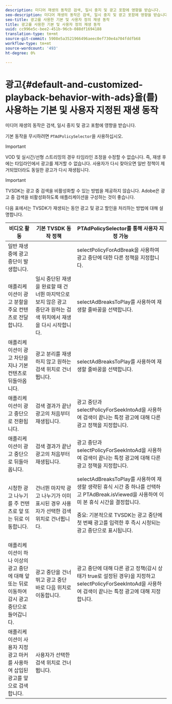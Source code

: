 ```yaml
---
description: 미디어 재생의 동작은 검색, 일시 중지 및 광고 포함에 영향을 받습니다.
seo-description: 미디어 재생의 동작은 검색, 일시 중지 및 광고 포함에 영향을 받습니다.
seo-title: 광고를 사용한 기본 및 사용자 정의 재생 동작
title: 광고를 사용한 기본 및 사용자 정의 재생 동작
uuid: cc996e5c-bee2-451b-96cb-088df1694188
translation-type: tm+mt
source-git-commit: 5908e5a3521966496aeec0ef730e4a704fddfb68
workflow-type: tm+mt
source-wordcount: '493'
ht-degree: 0%

---
```



# 광고{#default-and-customized-playback-behavior-with-ads}을(를) 사용하는 기본 및 사용자 지정된 재생 동작

미디어 재생의 동작은 검색, 일시 중지 및 광고 포함에 영향을 받습니다.

기본 동작을 무시하려면 `PTAdPolicySelector`을 사용하십시오.

>[!IMPORTANT]
>
>VOD 및 실시간/선형 스트리밍의 경우 타임라인 조정을 수정할 수 없습니다. 즉, 재생 후에는 타임라인에서 광고를 제거할 수 없습니다. 사용자가 다시 찾아오면 일반 정책이 제거되었더라도 동일한 광고가 다시 재생됩니다.

>[!IMPORTANT]
>
>TVSDK는 광고 중 검색을 비활성화할 수 있는 방법을 제공하지 않습니다. Adobe은 광고 중 검색을 비활성화하도록 애플리케이션을 구성하는 것이 좋습니다.

다음 표에서는 TVSDK가 재생되는 동안 광고 및 광고 할인을 처리하는 방법에 대해 설명합니다.

<table id="table_466538B1C2A646B89EB4F9AA111203BE"> 
 <thead> 
  <tr> 
   <th colname="col1" class="entry"> 비디오 활동 </th> 
   <th colname="col2" class="entry"> 기본 TVSDK 동작 정책 </th> 
   <th colname="col3" class="entry"><span class="codeph"> PTAdPolicySelector</span>를 통해 사용자 지정 가능 </th> 
  </tr>
 </thead>
 <tbody> 
  <tr> 
   <td colname="col1"> 일반 재생 중에 광고 중단이 발생합니다. </td> 
   <td colname="col2"></td> 
   <td colname="col3"><span class="codeph"> selectPolicyForAdBreak</span>을 사용하여 광고 중단에 대한 다른 정책을 지정합니다. </td> 
  </tr> 
  <tr> 
   <td colname="col1"> 애플리케이션이 광고 분할을 주요 컨텐츠로 전달합니다. </td> 
   <td colname="col2"> 일시 중단된 재생을 완료할 때 건너뛴 마지막으로 보지 않은 광고 중단과 원하는 검색 위치에서 재생을 다시 시작합니다. </td> 
   <td colname="col3"><span class="codeph"> selectAdBreaksToPlay</span>를 사용하여 재생할 줄바꿈을 선택합니다. </td> 
  </tr> 
  <tr> 
   <td colname="col1"> 애플리케이션이 광고 차단을 지나 기본 컨텐츠로 뒤돌아옵니다. </td> 
   <td colname="col2"> 광고 분리를 재생하지 않고 원하는 검색 위치로 건너뜁니다. </td> 
   <td colname="col3"><span class="codeph"> selectAdBreaksToPlay</span>를 사용하여 재생할 줄바꿈을 선택합니다.                      </td> 
  </tr> 
  <tr> 
   <td colname="col1"> 애플리케이션이 광고 중단으로 전환됩니다. </td> 
   <td colname="col2"> 검색 결과가 끝난 광고의 처음부터 재생됩니다. </td> 
   <td colname="col3">광고 중단과 <span class="codeph"> selectPolicyForSeekIntoAd</span>을 사용하여 검색이 끝나는 특정 광고에 대해 다른 광고 정책을 지정합니다. </td> 
  </tr> 
  <tr> 
   <td colname="col1"> 애플리케이션이 광고 중단으로 뒤돌아옵니다. </td> 
   <td colname="col2"> 검색 결과가 끝난 광고의 처음부터 재생됩니다. </td> 
   <td colname="col3">광고 중단과 <span class="codeph"> selectPolicyForSeekIntoAd</span>을 사용하여 검색이 끝나는 특정 광고에 대해 다른 광고 정책을 지정합니다. </td> 
  </tr> 
  <tr> 
   <td colname="col1"> 시청한 광고 나누기를 주 컨텐츠로 앞 또는 뒤로 이동합니다. </td> 
   <td colname="col2"> 건너뛴 마지막 광고 나누기가 이미 표시된 경우 사용자가 선택한 검색 위치로 건너뜁니다. </td> 
   <td colname="col3"><span class="codeph"> selectAdBreaksToPlay</span>를 사용하여 재생할 생략된 휴식 시간 중 하나를 선택하고 <span class="codeph"> PTAdBreak.isViewed</span>을 사용하여 이미 본 휴식 시간을 결정합니다. <p> <p>중요: 기본적으로 TVSDK는 광고 중단에 첫 번째 광고를 입력한 후 즉시 시청되는 광고 중단으로 표시됩니다. </p> </p> </td> 
  </tr> 
  <tr> 
   <td colname="col1"> 애플리케이션이 하나 이상의 광고 중단에 대해 앞 또는 뒤로 이동하여 감시 광고 중단으로 들어갑니다. </td> 
   <td colname="col2"> 광고 중단을 건너뛰고 광고 중단 바로 다음 위치로 이동합니다. </td> 
   <td colname="col3">광고 중단에 대해 다른 광고 정책(감시 상태가 true로 설정된 경우)을 지정하고 <span class="codeph"> selectPolicyForSeekIntoAd</span>을 사용하여 검색이 끝나는 특정 광고에 대해 지정합니다. </td> 
  </tr> 
  <tr> 
   <td colname="col1"> 애플리케이션이 사용자 지정 광고 마커를 사용하여 삽입된 광고를 앞으로 검색합니다. </td> 
   <td colname="col2"> 사용자가 선택한 검색 위치로 건너뜁니다. </td> 
   <td colname="col3"></td> 
  </tr> 
 </tbody> 
</table>

